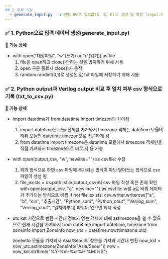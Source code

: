 ```yaml
---
## 🚀 주요 기능
  - generate_input.py	: 랜덤 8비트 입력값(A, B, Cin) 생성 및 저장 (input.txt)
---
```

### ✅ 1. Python으로 입력 데이터 생성(generate_input.py)

📌 **기능 상세**

  - with open("대상파일", "w"(쓰기) or "r"(읽기)) as file
    1. file을 open하고 close()안하는 것을 방지하기 위해 사용
    2. open 구문 종료시 close()가 동작
    3. random.randint(0,1)로 생성된 값 txt 파일에 저장하기 위해 사용
  
### ✅ 2. Python output과 Verilog output 비교 후 일치 여부 csv 형식으로 기록 (txt_to_csv.py)

📌 **기능 상세**

  - import datetime과 from datetime import timezon의 차이점
    1. import datetime은 모듈 전체를 가져와서 timezone 객체는 datetime 모율의 하위 모듈인 datetime.timezon으로         접근하게 됨
    2. from datetime import timezone은 datetime 모듈에서 timezone 객체만을 직접 가져와서 timezone으로 바로 사         용 가능
   
  - with open(output_csv, "w", newline="") as csvfile: 수정
    1. 위의 방식으로 하면 csv 파일에 추가되는 방식이 아닌 덮어쓰는 방식으로 csv 파일이 생성 됨
    2. file_exists = os.path.isfile(output_csv)러 csv 파일 작성 혹은 존재 확인
       with open(output_csv, "a", newline="") as csvfile: w를 a로 바꿔 데이터가 추가되는 방식으로 바뀜
       if not file_exists:
        csv_writer.writerow(["a", "b", "cin", "추출시간", "Python_sum", "Python_cout", "Verilog_sum", "Verilog_cout", "일치여부"])
       파일이 없으면 헤더 작성

  - utc kst 시간으로 변환
    시간대 정보가 없는 객체에 대해 astimezone을 쓸 수 없으므로
    현재 시간을 가져와서
    from datetime import datetime, timezone
    from zoneinfo import ZoneInfo
    now_utc = datetime.now(timezone.utc)
    
    zoneinfo 모듈을 가져와서 Asia/Seoul의 정보를 가져와 시간대 변환
    now_kst = now_utc.astimezone(ZoneInfo("Asia/Seoul"))
    now = now_kst.strftime("%Y-%m-%d %H:%M:%S")
    
    

